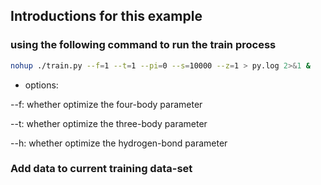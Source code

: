 ## Introductions for this example

### using the following command to run the train process
```bash
nohup ./train.py --f=1 --t=1 --pi=0 --s=10000 --z=1 > py.log 2>&1 &
```
* options:

--f: whether optimize the four-body parameter

--t: whether optimize the three-body parameter

--h: whether optimize the hydrogen-bond parameter

### Add data to current training data-set

